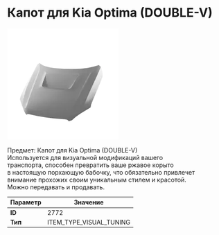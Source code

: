 # Капот для Kia Optima (DOUBLE-V)

![Item Image](../img/2772.webp?raw=true)

Предмет: Капот для Kia Optima (DOUBLE-V)<br>Используется для визуальной модификаций вашего<br>транспорта, способен превратить ваше ржавое корыто<br>в настоящую порхающую бабочку, что обязательно привлечет<br>внимание прохожих своим уникальным стилем и красотой.<br>Можно передавать и продавать.


| Параметр | Значение |
|----------|----------|
| **ID** | 2772 |
| **Тип** | ITEM_TYPE_VISUAL_TUNING |

